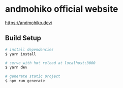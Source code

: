 # andmohiko official website

https://andmohiko.dev/

## Build Setup

``` bash
# install dependencies
$ yarn install

# serve with hot reload at localhost:3000
$ yarn dev

# generate static project
$ npm run generate
```


